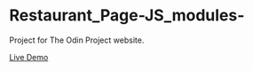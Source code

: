 # Restaurant_Page-JS_modules-
Project for The Odin Project website.

[Live Demo](https://dassaevtagle.github.io/Restaurant_Page-JS_modules-/.) 
